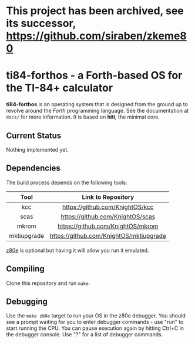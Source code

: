 # This project has been archived, see its successor, https://github.com/siraben/zkeme80

# ti84-forthos - a Forth-based OS for the TI-84+ calculator
**ti84-forthos** is an operating system that is designed from the
ground up to revolve around the *Forth* programming language.  See the
documentation at `docs/` for more information.  It is based on
**hiti**, the minimal core.

## Current Status
Nothing implemented yet.

## Dependencies
The build process depends on the following tools:

| Tool        | Link to Repository                      |
| :---:       | :---:                                   |
| kcc         | https://github.com/KnightOS/kcc         |
| scas        | https://github.com/KnightOS/scas        |
| mkrom       | https://github.com/KnightOS/mkrom       |
| mktiupgrade | https://github.com/KnightOS/mktiupgrade |

[z80e](https://github.com/KnightOS/z80e) is optional but having it
will allow you run it emulated.

## Compiling
Clone this repository and run `make`.

## Debugging
Use the `make z80e` target to run your OS in the z80e debugger.  You
should see a prompt waiting for you to enter debugger commands - use
"run" to start running the CPU.  You can pause execution again by
hitting Ctrl+C in the debugger console.  Use "?" for a list of
debugger commands.
